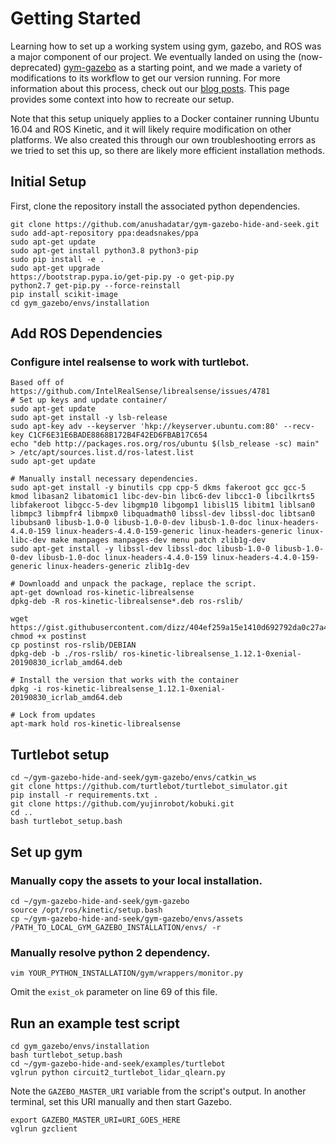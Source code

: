 # Getting Started
Learning how to set up a working system using gym, gazebo, and ROS was a major component of our project.
We eventually landed on using the (now-deprecated) [gym-gazebo](https://github.com/erlerobot/gym-gazebo) as a starting point, 
and we made a variety of modifications to its workflow to get our version running. For more information about this process,
check out our [blog posts](https://anushadatar.github.io/gym-gazebo-hide-and-seek/Blog-Posts.html). This page provides some
context into how to recreate our setup.

Note that this setup uniquely applies to a Docker container running Ubuntu 16.04 and ROS Kinetic, and it will 
likely require modification on other platforms. We also created this through our own troubleshooting
errors as we tried to set this up, so there are likely more efficient installation methods.

## Initial Setup
First, clone the repository install the associated python dependencies.
```
git clone https://github.com/anushadatar/gym-gazebo-hide-and-seek.git
sudo add-apt-repository ppa:deadsnakes/ppa
sudo apt-get update
sudo apt-get install python3.8 python3-pip
sudo pip install -e .
sudo apt-get upgrade
https://bootstrap.pypa.io/get-pip.py -o get-pip.py
python2.7 get-pip.py --force-reinstall
pip install scikit-image
cd gym_gazebo/envs/installation
```
## Add ROS Dependencies 
### Configure intel realsense to work with turtlebot.
```
Based off of https://github.com/IntelRealSense/librealsense/issues/4781
# Set up keys and update container/
sudo apt-get update
sudo apt-get install -y lsb-release
sudo apt-key adv --keyserver 'hkp://keyserver.ubuntu.com:80' --recv-key C1CF6E31E6BADE8868B172B4F42ED6FBAB17C654
echo "deb http://packages.ros.org/ros/ubuntu $(lsb_release -sc) main" > /etc/apt/sources.list.d/ros-latest.list
sudo apt-get update

# Manually install necessary dependencies.
sudo apt-get install -y binutils cpp cpp-5 dkms fakeroot gcc gcc-5 kmod libasan2 libatomic1 libc-dev-bin libc6-dev libcc1-0 libcilkrts5 libfakeroot libgcc-5-dev libgmp10 libgomp1 libisl15 libitm1 liblsan0 libmpc3 libmpfr4 libmpx0 libquadmath0 libssl-dev libssl-doc libtsan0 libubsan0 libusb-1.0-0 libusb-1.0-0-dev libusb-1.0-doc linux-headers-4.4.0-159 linux-headers-4.4.0-159-generic linux-headers-generic linux-libc-dev make manpages manpages-dev menu patch zlib1g-dev
sudo apt-get install -y libssl-dev libssl-doc libusb-1.0-0 libusb-1.0-0-dev libusb-1.0-doc linux-headers-4.4.0-159 linux-headers-4.4.0-159-generic linux-headers-generic zlib1g-dev

# Downloadd and unpack the package, replace the script.
apt-get download ros-kinetic-librealsense
dpkg-deb -R ros-kinetic-librealsense*.deb ros-rslib/

wget https://gist.githubusercontent.com/dizz/404ef259a15e1410d692792da0c27a47/raw/3769e80a051b5f2ce2a08d4ee6f79c766724f495/postinst
chmod +x postinst
cp postinst ros-rslib/DEBIAN
dpkg-deb -b ./ros-rslib/ ros-kinetic-librealsense_1.12.1-0xenial-20190830_icrlab_amd64.deb

# Install the version that works with the container
dpkg -i ros-kinetic-librealsense_1.12.1-0xenial-20190830_icrlab_amd64.deb

# Lock from updates
apt-mark hold ros-kinetic-librealsense
```
## Turtlebot setup
```
cd ~/gym-gazebo-hide-and-seek/gym-gazebo/envs/catkin_ws
git clone https://github.com/turtlebot/turtlebot_simulator.git
pip install -r requirements.txt .
git clone https://github.com/yujinrobot/kobuki.git
cd ..
bash turtlebot_setup.bash
```
## Set up gym 
### Manually copy the assets to your local installation.
``` 
cd ~/gym-gazebo-hide-and-seek/gym-gazebo
source /opt/ros/kinetic/setup.bash
cp ~/gym-gazebo-hide-and-seek/gym-gazebo/envs/assets /PATH_TO_LOCAL_GYM_GAZEBO_INSTALLATION/envs/ -r
```
### Manually resolve python 2 dependency.
```
vim YOUR_PYTHON_INSTALLATION/gym/wrappers/monitor.py
```
Omit the `exist_ok` parameter on line 69 of this file.
## Run an example test script 
```
cd gym_gazebo/envs/installation
bash turtlebot_setup.bash
cd ~/gym-gazebo-hide-and-seek/examples/turtlebot
vglrun python circuit2_turtlebot_lidar_qlearn.py
```
Note the `GAZEBO_MASTER_URI` variable from the script's output. In another terminal, set this URI manually and then
start Gazebo.
```
export GAZEBO_MASTER_URI=URI_GOES_HERE
vglrun gzclient
```

